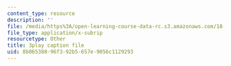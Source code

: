 ```yaml
---
content_type: resource
description: ''
file: /media/https%3A/open-learning-course-data-rc.s3.amazonaws.com/18-01sc-single-variable-calculus-fall-2010/8b06538096f392b5657e9056c1129293_7vVBtiVXIw.srt
file_type: application/x-subrip
resourcetype: Other
title: 3play caption file
uid: 8b065380-96f3-92b5-657e-9056c1129293
---
```

